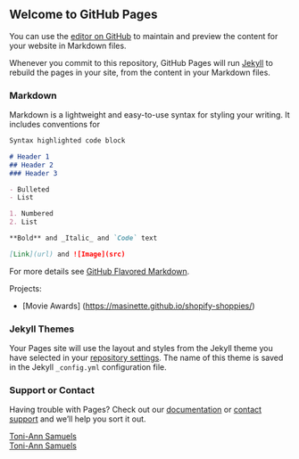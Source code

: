 ## Welcome to GitHub Pages

You can use the [editor on GitHub](https://github.com/masinette/masinette.github.io/edit/main/index.md) to maintain and preview the content for your website in Markdown files.

Whenever you commit to this repository, GitHub Pages will run [Jekyll](https://jekyllrb.com/) to rebuild the pages in your site, from the content in your Markdown files.

### Markdown

Markdown is a lightweight and easy-to-use syntax for styling your writing. It includes conventions for

```markdown
Syntax highlighted code block

# Header 1
## Header 2
### Header 3

- Bulleted
- List

1. Numbered
2. List

**Bold** and _Italic_ and `Code` text

[Link](url) and ![Image](src)
```

For more details see [GitHub Flavored Markdown](https://guides.github.com/features/mastering-markdown/).

Projects:
- [Movie Awards] (https://masinette.github.io/shopify-shoppies/)

### Jekyll Themes

Your Pages site will use the layout and styles from the Jekyll theme you have selected in your [repository settings](https://github.com/masinette/masinette.github.io/settings/pages). The name of this theme is saved in the Jekyll `_config.yml` configuration file.

### Support or Contact

Having trouble with Pages? Check out our [documentation](https://docs.github.com/categories/github-pages-basics/) or [contact support](https://support.github.com/contact) and we’ll help you sort it out.

<div class="badge-base LI-profile-badge" data-locale="en_US" data-size="medium" data-theme="light" data-type="VERTICAL" data-vanity="toni-ann-samuels" data-version="v1"><a class="badge-base__link LI-simple-link" href="https://ca.linkedin.com/in/toni-ann-samuels?trk=profile-badge">Toni-Ann Samuels</a></div>

<div class="badge-base LI-profile-badge" data-locale="en_US" data-size="medium" data-theme="dark" data-type="VERTICAL" data-vanity="toni-ann-samuels" data-version="v1"><a class="badge-base__link LI-simple-link" href="https://ca.linkedin.com/in/toni-ann-samuels?trk=profile-badge">Toni-Ann Samuels</a></div>
              
              
